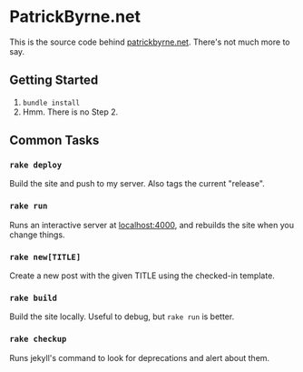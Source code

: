 PatrickByrne.net
================

This is the source code behind [patrickbyrne.net][pb]. There's not much more to say.

[pb]:http://patrickbyrne.net/

Getting Started
---------------

1. `bundle install`
2. Hmm. There is no Step 2.

Common Tasks
------------

### `rake deploy`

Build the site and push to my server. Also tags the current "release".

### `rake run`

Runs an interactive server at [localhost:4000][localhost], and rebuilds the
site when you change things.

### `rake new[TITLE]`

Create a new post with the given TITLE using the checked-in template.

### `rake build`

Build the site locally. Useful to debug, but `rake run` is better.

### `rake checkup`

Runs jekyll's command to look for deprecations and alert about them.

[localhost]:http://localhost:4000/
